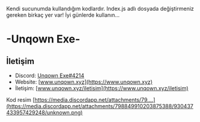 Kendi sucunumda kullandığım kodlardır. Index.js adlı dosyada değiştirmeniz gereken birkaç yer var! İyi günlerde kullanın...

<h1>
-Unqown Exe-
  </h1>
  
  ## İletişim
- Discord: [Unqown Exe#4214](https://discord.com/users/791255637920972801)
- Website: [www.unqown.xyz](https://www.unqown.xyz)
- İletişim: [www.unqown.xyz/iletisim](https://www.unqown.xyz/iletisim)

Kod resim [https://media.discordapp.net/attachments/79....](https://media.discordapp.net/attachments/798849910203875388/930437433957429248/unknown.png)

